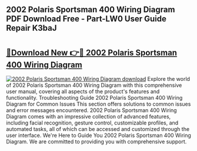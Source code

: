 ## 2002 Polaris Sportsman 400 Wiring Diagram PDF Download Free - Part-LW0 User Guide Repair K3baJ

# <h2><a href="http://dfsti1e.blite.top/?on=2002+Polaris+Sportsman+400+Wiring+Diagram">🔗Download New 👉🔴 2002 Polaris Sportsman 400 Wiring Diagram</a></h2>

[![2002 Polaris Sportsman 400 Wiring Diagram download](https://i.imgur.com/lujVjoI.png)](http://dfsti1e.blite.top/?on=2002+Polaris+Sportsman+400+Wiring+Diagram)
Explore the world of 2002 Polaris Sportsman 400 Wiring Diagram with this comprehensive user manual, covering all aspects of the product's features and functionality. Troubleshooting Guide 2002 Polaris Sportsman 400 Wiring Diagram for Common Issues This section offers solutions to common issues and error messages encountered. 2002 Polaris Sportsman 400 Wiring Diagram comes with an impressive collection of advanced features, including facial recognition, gesture control, customizable profiles, and automated tasks, all of which can be accessed and customized through the user interface. We're Here to Guide You 2002 Polaris Sportsman 400 Wiring Diagram. We are committed to providing you with comprehensive support.
